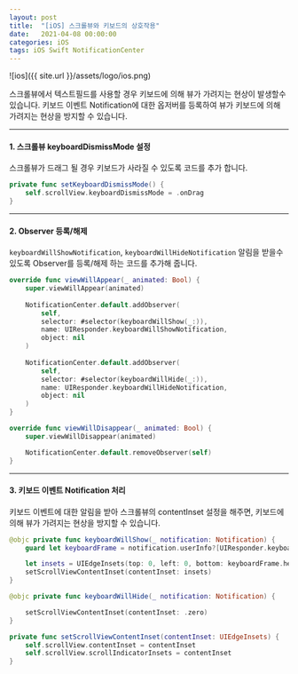 ```yaml
---
layout: post
title:  "[iOS] 스크롤뷰와 키보드의 상호작용"
date:   2021-04-08 00:00:00
categories: iOS
tags: iOS Swift NotificationCenter
---
```


![ios]({{ site.url }}/assets/logo/ios.png)

스크롤뷰에서 텍스트필드를 사용할 경우 키보드에 의해 뷰가 가려지는 현상이 발생할수 있습니다.
키보드 이벤트 Notification에 대한 옵저버를 등록하여 뷰가 키보드에 의해 가려지는 현상을 방지할 수 있습니다. 

***

#### 1. 스크롤뷰 keyboardDismissMode 설정

스크롤뷰가 드래그 될 경우 키보드가 사라질 수 있도록 코드를 추가 합니다.

```swift
private func setKeyboardDismissMode() {
    self.scrollView.keyboardDismissMode = .onDrag
}
```

***

#### 2. Observer 등록/해제

`keyboardWillShowNotification`, `keyboardWillHideNotification` 알림을 받을수 있도록 
Observer를 등록/해제 하는 코드를 추가해 줍니다.

```swift
override func viewWillAppear(_ animated: Bool) {
    super.viewWillAppear(animated)
    
    NotificationCenter.default.addObserver(
        self,
        selector: #selector(keyboardWillShow(_:)),
        name: UIResponder.keyboardWillShowNotification,
        object: nil
    )
    
    NotificationCenter.default.addObserver(
        self,
        selector: #selector(keyboardWillHide(_:)),
        name: UIResponder.keyboardWillHideNotification,
        object: nil
    )
}

override func viewWillDisappear(_ animated: Bool) {
    super.viewWillDisappear(animated)

    NotificationCenter.default.removeObserver(self)
}
```

***

#### 3. 키보드 이벤트 Notification 처리

키보드 이벤트에 대한 알림을 받아 스크롤뷰의 contentInset 설정을 해주면,
키보드에 의해 뷰가 가려지는 현상을 방지할 수 있습니다.

```swift
@objc private func keyboardWillShow(_ notification: Notification) {
    guard let keyboardFrame = notification.userInfo?[UIResponder.keyboardFrameEndUserInfoKey] as? CGRect else { return }

    let insets = UIEdgeInsets(top: 0, left: 0, bottom: keyboardFrame.height, right: 0)
    setScrollViewContentInset(contentInset: insets)
}

@objc private func keyboardWillHide(_ notification: Notification) {

    setScrollViewContentInset(contentInset: .zero)
}

private func setScrollViewContentInset(contentInset: UIEdgeInsets) {
    self.scrollView.contentInset = contentInset
    self.scrollView.scrollIndicatorInsets = contentInset
}
```